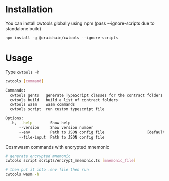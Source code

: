 # Installation

You can install cwtools globally using npm (pass --ignore-scripts due to standalone build)

`npm install -g @oraichain/cwtools --ignore-scripts`

# Usage

Type `cwtools -h`

```bash
cwtools [command]

Commands:
  cwtools gents   generate TypeScript classes for the contract folders
  cwtools build   build a list of contract folders
  cwtools wasm    wasm commands
  cwtools script  run custom typescript file

Options:
  -h, --help        Show help                                          [boolean]
      --version     Show version number                                [boolean]
      --env         Path to JSON config file                   [default: ".env"]
      --file-input  Path to JSON config file

```

Cosmwasm commands with encrypted mnemonic

```bash
# generate encrypted mnemonic
cwtools script scripts/encrypt_mnemonic.ts [mnemonic_file]

# then put it into .env file then run
cwtools wasm -h
```
